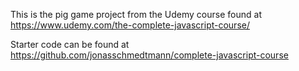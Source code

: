 This is the pig game project from the Udemy course found at https://www.udemy.com/the-complete-javascript-course/

Starter code can be found at  
https://github.com/jonasschmedtmann/complete-javascript-course